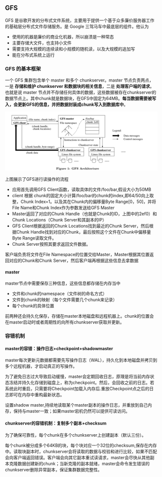 ## GFS

GFS 是谷歌开发的分布式文件系统，主要用于提供一个基于众多廉价服务器工作的基础层分布式文件存储服务。是 Google 三驾马车中最底层的组件。他认为
- 使用的机器是廉价的商业化机器，所以崩溃是一种常态
- 主要存储大文件，也支持小文件
- 需要支持大规模的连续读和小规模的随机读，以及大规模的追加写
- 能在分布式系统上运行
  
### GFS 的基本框架
一个 GFS 集群包含单个 master 和多个 chunkserver。master 节点负责两点，一是 **存储和维护 chunkserver 和数据块的相关信息**，二是 **处理客户端的请求**。也就是说 master 节点并不存储任何具体的数据，这些数据被存在chunkserver的数据节点上。其中chunk就是数据块，在GFS中固定为64MB。**每当数据需要被写入，会更新GFS的信息，并把数据封装成chunk写入到数据库中**。

![alt text](img/GFS基本框架.png)

上图展示了GFS进行读操作的流程
- 应用首先调用GFS Client函数，读取具体的文件/foo/bar,假设大小为50MB
- client 根据 chunk的固定大小计算/foo/bar的chunk的index,即64/50向上取整，Chunk Index=1。以及其在Chunk内的偏移量Byte Range[0，50]，并将File Name和Chunk Index作为参数发送给GFS Master
- Master返回了对应的Chunk Handle（也就是Chunk的ID，上图中的2ef0）和Chunk Locations（Chunk Server和其副本的IP）
- GFS Client根据返回的Chunk Locations找到最近的Chunk Server，然后根据Chunk Handle找到对应的Chunk，最后按照这个文件在Chunk中偏移量Byte Range读取文件。
- Chunk Server按照其要求返回文件数据。

客户端负责将文件在File Namespace的位置交给Master，Master根据其位置返回对应的Chunk和Chunk Server，然后客户端再根据这些信息去拿数据

#### master
master节点中需要保存三种信息，这些信息都存储在内存当中
- 文件和chunk的namespace（文件树的命名方式）
- 文件到chunk的映射（每个文件需要几个chunk来记录）
- 每个chunk的具体位置
  
前两种还会持久化保存，存储在master本地磁盘和远程机器上。chunk的位置会在master启动时或者周期性的向所有chunkserver获取并更新。

### 容错机制
#### master的容错：操作日志+checkpoint+shadowmaster

master每次更新元数据都需要先写操作日志（WAL），持久化到本地磁盘并拷贝到多个远程机器，才启动真正的写操作。

为了避免日志过大导致启动缓慢，master会定期回收日志，原理是将当前内存状态冻结并持久化存储到磁盘上，称为checkpoint。然后，会回收之前的日志。若系统此时重启，只需要将Checkpoint加载入内存后.重放Checkpoint点之后的日志即可在内存中重构最新状态。

设置shadow master,持续地读取某个master副本的操作日志，并重放到自己内存，保持与master一致；如果master宕机仍然可以提供可读访问。

#### chunkserver的容错机制：复制多个副本+checksum
为了确保可靠性，每个chunk在多个chunkserver上创建副本（默认三份）。

每个chunk被分成多个64KB的块，每个块对应一个32位的checksum,保存在内存中。读取块副本时，chunkserver会将读取的数据与校验和进行比较，如果不匹配会向客户端返回错误。客户端会向其它副本重试读请求，master会尽快从其他副本克隆数据创建新的chunk；当新克隆的副本就绪，master会命令发生错误的chunkserver删除异常副本，保证集群数据完整性。

